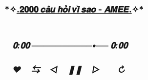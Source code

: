 # *✧[.𝟐𝟎𝟎𝟎 𝒄𝒂̂𝒖 𝒉𝒐̉𝒊 𝒗𝒊̀ 𝒔𝒂𝒐 - 𝑨𝑴𝑬𝑬.](https://youtu.be/Pond-cMxaIY?si=cDIQupPrsOiYX4XQ)✧*ㅤㅤ ㅤㅤ
# *ㅤ𝟎:𝟎𝟎 ──────────•── 𝟎:𝟎𝟎*
#  *ㅤ♥︎ㅤ ⇆ㅤ ◁ㅤ ❚❚ ㅤ▷ ㅤㅤ↻﻿*
